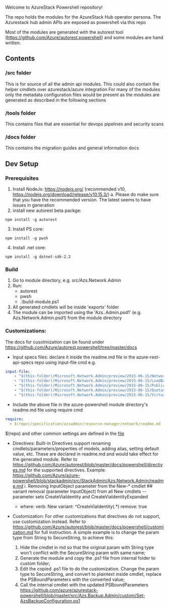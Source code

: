 Welcome to AzureStack Powershell repository!

The repo holds the modules for the AzureStack Hub operator persona. The Azurestack hub admin APIs are exposed as powershell via this repo

Most of the modules are generated with the autorest tool (https://github.com/Azure/autorest.powershell) and some modules are hand written.

## Contents
### /src folder
This is for source of all the admin api modules. This could also contain the helper cmdlets over azurestack/azure integration
For many of the modules only the metadata configuration files would be present as the modules are generated as described in the following sections

### /tools folder
This contains files that are essential for devops pipelines and security scans

### /docs folder
This contains the migration guides and general information docs

## Dev Setup
### Prerequisites
1. Install NodeJs: https://nodejs.org/ (recommended v10, https://nodejs.org/download/release/v10.15.3/)
    a. Please do make sure that you have the recommended version. The latest seems to have issues in generation
2. install new autorest beta packge: 
```
npm install -g autorest 
```
3. Install PS core: 
```
npm install -g pwsh
```
4. Install .net core: 
```
npm install -g dotnet-sdk-2.2
```

### Build

1. Go to module directory, e.g. src/Azs.Network.Admin
2. Run: 
    * autorest
    * pwsh
    * .\build-module.ps1
3. All generated cmdlets will be inside 'exports' folder
4. The module can be imported using the 'Azs.<ModuleName>.Admin.psd1' (e.g. Azs.Network.Admin.psd1) from the module directory

### Customizations:
The docs for cusotmization can be found under https://github.com/Azure/autorest.powershell/tree/master/docs
* Input specs files: declare it inside the readme.md file in the azure-rest-api-specs  repo using input-file cmd
e.g. 
``` yaml
input-file:
    - "$(this-folder)/Microsoft.Network.Admin/preview/2015-06-15/Network.json"
    - "$(this-folder)/Microsoft.Network.Admin/preview/2015-06-15/LoadBalancers.json"
    - "$(this-folder)/Microsoft.Network.Admin/preview/2015-06-15/PublicIpAddresses.json" 
    - "$(this-folder)/Microsoft.Network.Admin/preview/2015-06-15/Quotas.json"
    - "$(this-folder)/Microsoft.Network.Admin/preview/2015-06-15/VirtualNetworks.json"
```
* Include the above file in the azure-powershell module directory's readme.md file using require cmd 

``` yaml 
require:
  - $(repo)/specification/azsadmin/resource-manager/network/readme.md
```
$(repo) and other common settings are defined in the [file](https://github.com/Azure/azurestack-powershell/blob/master/src/readme.azurestack.md)
* Directives:
Built-in Directives support renaming cmdlets/parameters/properties of models, adding alias, setting default value, etc. These are declared in readme.md and would take effect for the generated module. Refer to https://github.com/Azure/autorest/blob/master/docs/powershell/directives.md for the supported directives.
Example: https://github.com/Azure/azure-powershell/blob/stackadmin/src/StackAdmin/Azs.Network.Admin/readme.md
    i. Removing InputObject parameter from the New-* cmdlet
        ## variant removal (parameter InputObject) from all New cmdlets -- parameter sets CreateViaIdentity and CreateViaIdentityExpanded
  - where:
      verb: New
      variant: ^CreateViaIdentity(.*)
     remove: true

* Customization:
For other customizations that directives do not support, use customization instead. Refer to https://github.com/Azure/autorest/blob/master/docs/powershell/customization.md for full instruction.
A simple example is to change the param type from String to SecureString, to achieve this:
    1. Hide the cmdlet in md so that the original param with String type won't conflict with the SecureString param with same name;
    2. Generate the module and copy the .ps1 file from internal folder to custom folder;
    3. Edit the copied .ps1 file to do the customization. Change the param type to SecureString, and convert to plaintext inside cmdlet, replace the PSBoundParameters with the converted value;
    4. Call the internal cmdlet with the updated PSBoundParameters https://github.com/azure/azurestack-powershell/blob/master/src/Azs.Backup.Admin/custom/Set-AzsBackupConfiguration.ps1


